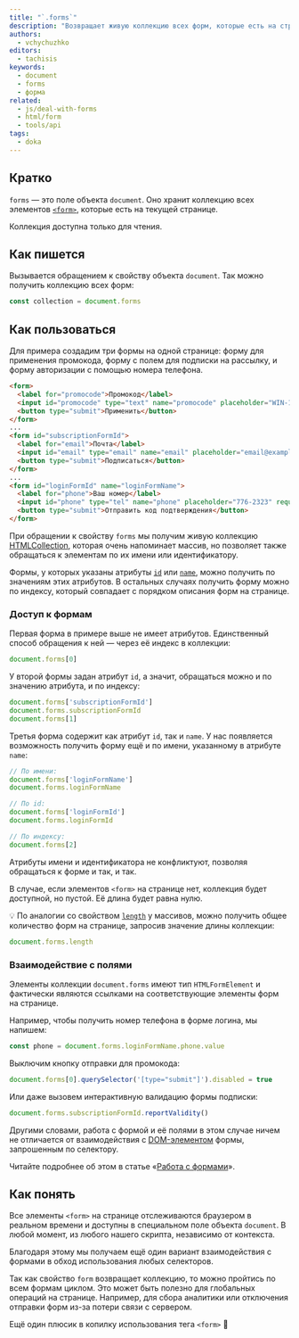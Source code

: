 ```yaml
---
title: "`.forms`"
description: "Возвращает живую коллекцию всех форм, которые есть на странице."
authors:
  - vchychuzhko
editors:
  - tachisis
keywords:
  - document
  - forms
  - форма
related:
  - js/deal-with-forms
  - html/form
  - tools/api
tags:
  - doka
---
```


## Кратко

`forms` — это поле объекта `document`. Оно хранит коллекцию всех элементов [`<form>`](/html/form/), которые есть на текущей странице.

Коллекция доступна только для чтения.

## Как пишется

Вызывается обращением к свойству объекта `document`. Так можно получить коллекцию всех форм:

```js
const collection = document.forms
```

## Как пользоваться

Для примера создадим три формы на одной странице: форму для применения промокода, форму с полем для подписки на рассылку, и форму авторизации с помощью номера телефона.

```html
<form>
  <label for="promocode">Промокод</label>
  <input id="promocode" type="text" name="promocode" placeholder="WIN-1234" required>
  <button type="submit">Применить</button>
</form>
...
<form id="subscriptionFormId">
  <label for="email">Почта</label>
  <input id="email" type="email" name="email" placeholder="email@example.com" required>
  <button type="submit">Подписаться</button>
</form>
...
<form id="loginFormId" name="loginFormName">
  <label for="phone">Ваш номер</label>
  <input id="phone" type="tel" name="phone" placeholder="776-2323" required>
  <button type="submit">Отправить код подтверждения</button>
</form>
```

При обращении к свойству `forms` мы получим живую коллекцию [HTMLCollection](/js/htmlcollection-and-nodelist/), которая очень напоминает массив, но позволяет также обращаться к элементам по их имени или идентификатору.

Формы, у которых указаны атрибуты [`id`](/html/global-attrs/#id) или [`name`](/html/input/#prochie-atributy), можно получить по значениям этих атрибутов. В остальных случаях получить форму можно по индексу, который совпадает с порядком описания форм на странице.

### Доступ к формам

Первая форма в примере выше не имеет атрибутов. Единственный способ обращения к ней — через её индекс в коллекции:

```js
document.forms[0]
```

У второй формы задан атрибут `id`, а значит, обращаться можно и по значению атрибута, и по индексу:

```js
document.forms['subscriptionFormId']
document.forms.subscriptionFormId
document.forms[1]
```

Третья форма содержит как атрибут `id`, так и `name`. У нас появляется возможность получить форму ещё и по имени, указанному в атрибуте `name`:

```js
// По имени:
document.forms['loginFormName']
document.forms.loginFormName

// По id:
document.forms['loginFormId']
document.forms.loginFormId

// По индексу:
document.forms[2]
```

Атрибуты имени и идентификатора не конфликтуют, позволяя обращаться к форме и так, и так.

В случае, если элементов `<form>` на странице нет, коллекция будет доступной, но пустой. Её длина будет равна нулю.

<aside>

💡 По аналогии со свойством [`length`](/js/array-length/) у массивов, можно получить общее количество форм на странице, запросив значение длины коллекции:

```js
document.forms.length
```

</aside>

### Взаимодействие с полями

Элементы коллекции `document.forms` имеют тип `HTMLFormElement` и фактически являются ссылками на соответствующие элементы форм на странице.

Например, чтобы получить номер телефона в форме логина, мы напишем:

```js
const phone = document.forms.loginFormName.phone.value
```

Выключим кнопку отправки для промокода:

```js
document.forms[0].querySelector('[type="submit"]').disabled = true
```

Или даже вызовем интерактивную валидацию формы подписки:

```js
document.forms.subscriptionFormId.reportValidity()
```

Другими словами, работа с формой и её полями в этом случае ничем не отличается от взаимодействия с [DOM-элементом](/js/element/) формы, запрошенным по селектору.

Читайте подробнее об этом в статье «[Работа с формами](/js/deal-with-forms/#sobiraem-dannye-iz-formy)».

## Как понять

Все элементы `<form>` на странице отслеживаются браузером в реальном времени и доступны в специальном поле объекта `document`. В любой момент, из любого нашего скрипта, независимо от контекста.

Благодаря этому мы получаем ещё один вариант взаимодействия с формами в обход использования любых селекторов.

Так как свойство `form` возвращает коллекцию, то можно пройтись по всем формам циклом. Это может быть полезно для глобальных операций на странице. Например, для сбора аналитики или отключения отправки форм из-за потери связи с сервером.

Ещё один плюсик в копилку использования тега `<form>` 🙂
